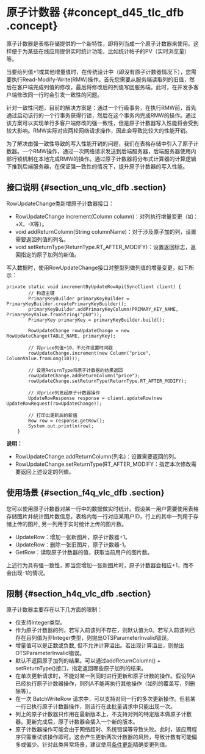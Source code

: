 # 原子计数器 {#concept_d45_tlc_dfb .concept}

原子计数器是表格存储提供的一个新特性，即将列当成一个原子计数器来使用。这样便于为某些在线应用提供实时统计功能，比如统计帖子的PV（实时浏览量）等。

当要给列值+1或其他增量值时，在传统设计中（即没有原子计数器情况下），您需要执行Read-Modify-Write\(RMW\)操作。首先您需要从服务端读取列的旧值，然后在客户端完成列值的修改，最后将修改后的列值写回服务端。此时，在并发多客户端修改同一行时会引发一致性的问题。

针对一致性问题，目前的解决方案是：通过一个行级事务，在执行RMW前，首先通过启动该行的一个行事务获得行锁，然后在这个事务内完成RMW的操作。通过该方案可以实现单行多客户端修改的强一致性，但是原子计数器写入性能将会受到较大影响。RMW实际对应两轮网络请求操作，因此会导致比较大的性能开销。

为了解决由强一致性导致的写入性能开销的问题，我们在表格存储中引入了原子计数器。一个RMW操作，通过一次网络请求发送到后端服务器，后端服务器使用内部行锁机制在本地完成RMW的操作。通过原子计数器将分布式计算器的计算逻辑下推到后端服务器，在保证强一致性的情况下，提升原子计数器的写入性能。

## 接口说明 {#section_unq_vlc_dfb .section}

RowUpdateChange类新增原子计数器接口：

-   RowUpdateChange increment\(Column column\)：对列执行增量变更（如：+X，-X等）。
-   void addReturnColumn\(String columnName\)：对于涉及原子加的列，设置需要返回列值的列名。
-   void setReturnType\(ReturnType.RT\_AFTER\_MODIFY\)：设置返回标志，返回指定的原子加列的新值。

写入数据时，使用RowUpdateChange接口对整型列做列值的增量变更，如下所示：

```
private static void incrementByUpdateRowApi(SyncClient client) {
        // 构造主键
        PrimaryKeyBuilder primaryKeyBuilder = PrimaryKeyBuilder.createPrimaryKeyBuilder();
        primaryKeyBuilder.addPrimaryKeyColumn(PRIMARY_KEY_NAME, PrimaryKeyValue.fromString("pk0"));
        PrimaryKey primaryKey = primaryKeyBuilder.build();

        RowUpdateChange rowUpdateChange = new RowUpdateChange(TABLE_NAME, primaryKey);

        // 将price列值+10，不允许设置时间戳
        rowUpdateChange.increment(new Column("price", ColumnValue.fromLong(10)));

        // 设置ReturnType将原子计数器的结果返回
        rowUpdateChange.addReturnColumn("price");
        rowUpdateChange.setReturnType(ReturnType.RT_AFTER_MODIFY);
        
        // 对price列发起原子计数器操作
        UpdateRowResponse response = client.updateRow(new UpdateRowRequest(rowUpdateChange));

        // 打印出更新后的新值
        Row row = response.getRow();
        System.out.println(row);
    }
```

**说明：** 

-   RowUpdateChange.addReturnColumn\(列名\)：设置需要返回的列。
-   RowUpdateChange.setReturnType\(RT\_AFTER\_MODIFY：指定本次修改需要返回上述设定的列值。

## 使用场景 {#section_f4q_vlc_dfb .section}

您可以使用原子计数器对某一行中的数据做实时统计。假设某一用户需要使用表格存储图片并统计图片数信息，表格内每一行对应某用户ID，行上的其中一列用于存储上传的图片, 另一列用于实时统计上传的图片数。

-   UpdateRow：增加一张新图片，原子计数器+1。
-   UpdateRow：删除一张旧图片，原子计数器-1。
-   GetRow：读取原子计数器的值，获取当前用户的图片数。

上述行为具有强一致性，即当您增加一张新图片时，原子计数器会相应+1，而不会出现-1的情况。

## 限制 {#section_h4q_vlc_dfb .section}

原子计数器主要存在以下几方面的限制：

-   仅支持Integer类型。
-   作为原子计数器的列，若写入前该列不存在，则默认值为0。若写入前该列已存在且列值为非Integer类型，则抛出OTSParameterInvalid错误。
-   增量值可以是正数或负数, 但不允许计算溢出。若出现计算溢出，则抛出OTSParameterInvalid错误。
-   默认不返回原子加列的结果。可以通过addReturnColumn\(\) + setReturnType\(\)接口，指定返回哪些原子加列的结果。
-   在单次更新请求时，不能对某一列同时进行更新和原子计数的操作。假设列A已经执行原子计数器操作，则列A不能再执行其他操作（如列的覆盖写，列删除等）。
-   在一次 BatchWriteRow 请求中，可以支持对同一行的多次更新操作。但若某一行已执行原子计数器操作，则该行在此批量请求中只能出现一次。
-   列上的原子计数器只作用在最新版本上，不支持对列的特定版本做原子计数器。更新完成后，原子计数器会插入一个新的版本。
-   原子计数器操作可能会由于网络超时、系统错误等导致失败。此时，该应用程序只需重试该操作即可。这会产生更新两次计数器的风险，导致计数有可能偏多或偏少。针对此类异常场景，建议使用[条件更新](https://help.aliyun.com/document_detail/43026.html)精确变更列值。

